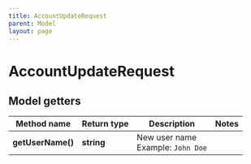 ```yaml
---
title: AccountUpdateRequest
parent: Model
layout: page
---
```


# AccountUpdateRequest

## Model getters

Method name | Return type | Description | Notes
------------ | ------------- | ------------- | -------------
**getUserName()** | **string** | New user name <br>Example: `John Doe` |

